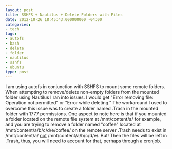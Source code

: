 ```yaml
---
layout: post
title: SSHFS + Nautilus + Delete Folders with Files
date: 2012-10-26 18:45:43.000000000 -04:00
categories:
- tech
tags:
- autofs
- bash
- delete
- folder
- nautilus
- sshfs
- ubuntu
type: post
---
```

I am using autofs in conjunction with SSHFS to mount some remote folders. When attempting to remove/delete non-empty folders from the mounted folder using Nautilus I ran into issues. I would get "Error removing file: Operation not permitted" or "Error while deleting." The workaround I used to overcome this issue was to create a folder named .Trash in the mounted folder with 1777 permissions. One aspect to note here is that if you mounted a folder located on the remote file system at /mnt/content/a/ for example, and you are trying to remove a folder named "coffee" located at /mnt/content/a/b/c/d/e/coffee/ on the remote server .Trash needs to exist in /mnt/content/a/ <span style="text-decoration: underline;">not</span> /mnt/content/a/b/c/d/e/. But! Then the files will be left in .Trash, thus, you will need to account for that, perhaps through a cronjob.
